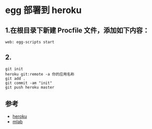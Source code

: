 # egg 部署到 heroku


## 1.在根目录下新建 Procfile 文件，添加如下内容：

```
web: egg-scripts start
```


## 2.

```
git init
heroku git:remote -a 你的应用名称
git add .
git commit -am "init"
git push heroku master
```


## 参考
- [heroku](https://www.heroku.com/)
- [mlab](https://mlab.com/)
